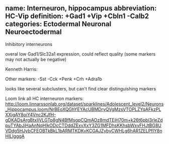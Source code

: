 name: Interneuron, hippocampus
abbreviation: HC-Vip
definition: +Gad1 +Vip +Cbln1 -Calb2
categories: Ectodermal Neuronal Neuroectodermal
---

Inhibitory interneurons

overal low Gad1/Slc32a1 expression, could reflect quality (some markers may not actually be negative)


Kenneth Harris: 

Other markers:
-Sst -Cck +Penk +Crh +Adra1b


looks like several subclusters, but can't find clear distinguishing markers




Loom link all HC interneuron markers: http://loom.linnarssonlab.org/dataset/sparklines/Adolescent_level2/Neurons_Hippocampus.loom/NrBEoXQGhYEYAcUBMDryQVgMzsVTOPLZYqAFkzPLXXigAY8oiY4Vnc2KJfH-gDKADsArgBtxIiVLGTp8gN4BfMsgpCQmAOz8mdTEiH70m+k26t6pbl3rleZdpuTYAbJiHaAnNqHlkODcCTDddZExvXxY3ZG1MFDhsKKhsbWxyFHJtBG8UVDdg5HJybCFEOBTkBkL1bARMTKDKvKCGAJZybyCWHLg6hAR1ZELPfIY8nHILIgggA

